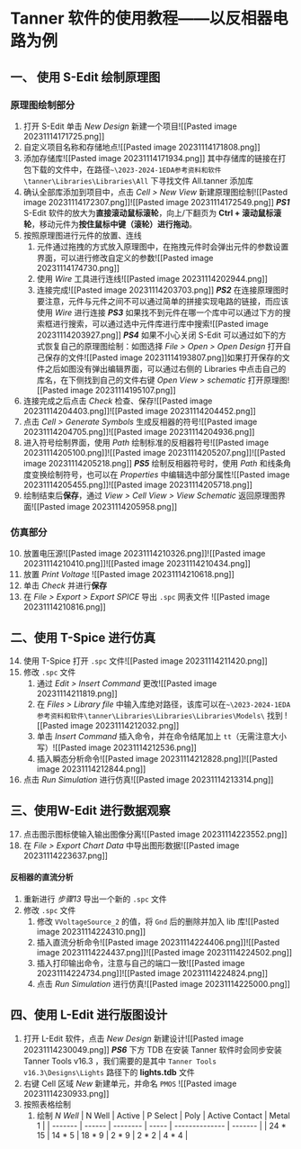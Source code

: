 # Tanner 软件的使用教程——以反相器电路为例
## 一、 使用 S-Edit 绘制原理图
### 原理图绘制部分
1. 打开 S-Edit 单击 *New Design* 新建一个项目![[Pasted image 20231114171725.png]]
2. 自定义项目名称和存储地点![[Pasted image 20231114171808.png]]
3. 添加存储库![[Pasted image 20231114171934.png]]
其中存储库的链接在打包下载的文件中，在路径`~\2023-2024-1EDA参考资料和软件\tanner\Libraries\Libraries\All` 下寻找文件 All.tanner 添加库
4. 确认全部库添加到项目中，点击 *Cell > New View* 新建原理图绘制![[Pasted image 20231114172307.png]]![[Pasted image 20231114172549.png]]
***PS1*** S-Edit 软件的放大为**直接滚动鼠标滚轮**，向上/下翻页为 **Ctrl + 滚动鼠标滚轮**，移动元件为**按住鼠标中键（滚轮）进行拖动**。
5. 按照原理图进行元件的放置、连线
	1. 元件通过拖拽的方式放入原理图中，在拖拽元件时会弹出元件的参数设置界面，可以进行修改自定义的参数![[Pasted image 20231114174730.png]]
	2. 使用 *Wire* 工具进行连线![[Pasted image 20231114202944.png]]
	3. 连接完成![[Pasted image 20231114203703.png]]
***PS2*** 在连接原理图时要注意，元件与元件之间不可以通过简单的拼接实现电路的链接，而应该使用 *Wire* 进行连接
***PS3*** 如果找不到元件在哪一个库中可以通过下方的搜索框进行搜索，可以通过选中元件库进行库中搜索![[Pasted image 20231114203927.png]]
***PS4*** 如果不小心关闭 S-Edit 可以通过如下的方式恢复自己的原理图绘制：如图选择 *File > Open > Open Design* 打开自己保存的文件![[Pasted image 20231114193807.png]]如果打开保存的文件之后如图没有弹出编辑界面，可以通过右侧的 Libraries 中点击自己的库名，在下侧找到自己的文件右键 *Open View > schematic* 打开原理图![[Pasted image 20231114195107.png]]
6. 连接完成之后点击 *Check* 检查、保存![[Pasted image 20231114204403.png]]![[Pasted image 20231114204452.png]]
7. 点击 *Cell > Generate Symbols* 生成反相器的符号![[Pasted image 20231114204705.png]]![[Pasted image 20231114204936.png]]
8. 进入符号绘制界面，使用 *Path* 绘制标准的反相器符号![[Pasted image 20231114205100.png]]![[Pasted image 20231114205207.png]]![[Pasted image 20231114205218.png]]
***PS5*** 绘制反相器符号时，使用 *Path* 和线条角度变换绘制符号，也可以在 *Properties* 中编辑选中部分属性![[Pasted image 20231114205455.png]]![[Pasted image 20231114205718.png]]
9. 绘制结束后**保存**，通过 *View > Cell View > View Schematic* 返回原理图界面![[Pasted image 20231114205958.png]]
### 仿真部分
10. 放置电压源![[Pasted image 20231114210326.png]]![[Pasted image 20231114210410.png]]![[Pasted image 20231114210434.png]]
11. 放置 *Print Voltage* ![[Pasted image 20231114210618.png]]
12. 单击 *Check* 并进行**保存**
13. 在 *File > Export > Export SPICE* 导出 `.spc` 网表文件 ![[Pasted image 20231114210816.png]]
## 二、使用 T-Spice 进行仿真
14. 使用 T-Spice 打开 `.spc` 文件![[Pasted image 20231114211420.png]]
15. 修改 `.spc` 文件
	1. 通过 *Edit > Insert Command* 更改![[Pasted image 20231114211819.png]]
	2. 在 *Files > Library file* 中输入库绝对路径，该库可以在`~\2023-2024-1EDA参考资料和软件\tanner\Libraries\Libraries\Libraries\Models\` 找到 ![[Pasted image 20231114212032.png]]
	3. 单击 *Insert Command* 插入命令，并在命令结尾加上 `tt`（无需注意大小写）![[Pasted image 20231114212536.png]]
	4. 插入瞬态分析命令![[Pasted image 20231114212828.png]]![[Pasted image 20231114212844.png]]
16. 点击 *Run Simulation* 进行仿真![[Pasted image 20231114213314.png]]
## 三、使用W-Edit 进行数据观察
17. 点击图示图标使输入输出图像分离![[Pasted image 20231114223552.png]]
18. 在 *File > Export Chart Data* 中导出图形数据![[Pasted image 20231114223637.png]]
#### 反相器的直流分析
1. 重新进行 *步骤13* 导出一个新的 `.spc` 文件
2. 修改 `.spc` 文件
	1. 修改 `VVoltageSource_2` 的值，将 `Gnd` 后的删除并加入 lib 库![[Pasted image 20231114224310.png]]
	2. 插入直流分析命令![[Pasted image 20231114224406.png]]![[Pasted image 20231114224437.png]]![[Pasted image 20231114224502.png]]
	3. 插入打印输出命令，注意与自己的端口一致![[Pasted image 20231114224734.png]]![[Pasted image 20231114224824.png]]
	4. 点击 *Run Simulation* 进行仿真![[Pasted image 20231114225000.png]]
## 四、使用 L-Edit 进行版图设计
1. 打开 L-Edit 软件，点击 *New Design* 新建设计![[Pasted image 20231114230049.png]]
***PS6*** 下方 TDB 在安装 Tanner 软件时会同步安装 Tanner Tools v16.3 ，我们需要的是其中 `Tanner Tools v16.3\Designs\Lights` 路径下的 **lights.tdb** 文件
2. 右键 Cell 区域 *New* 新建单元，并命名 `PMOS` ![[Pasted image 20231114230933.png]]
3. 按照表格绘制
	1. 绘制 *N Well* 
| N Well  | Active | P Select | Poly  | Active Contact | Metal 1 |
| ------- | ------ | -------- | ----- | -------------- | ------- |
| 24 * 15 | 14 * 5 | 18 * 9   | 2 * 9 | 2 * 2          | 4 * 4   |
